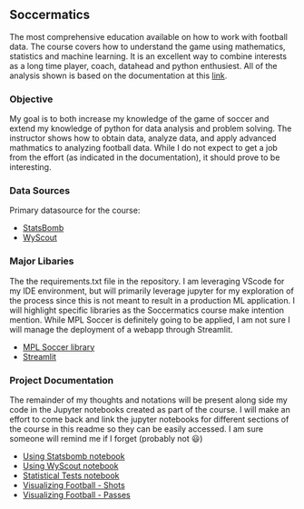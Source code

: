 ## Soccermatics
The most comprehensive education available on how to work with football data. The course covers how to understand the game using mathematics, statistics and machine learning.  It is an excellent way to combine interests as a long time player, coach, datahead and python enthusiest.  All of the analysis shown is based on the documentation at this [link](https://soccermatics.readthedocs.io/en/latest/index.html).

### Objective
My goal is to both increase my knowledge of the game of soccer and extend my knowledge of python for data analysis and problem solving.  The instructor shows how to obtain data, analyze data, and apply advanced mathmatics to analyzing football data.  While I do not expect to get a job from the effort (as indicated in the documentation), it should prove to be interesting.

### Data Sources
Primary datasource for the course:
- [StatsBomb](https://github.com/statsbomb/statsbombpy)
- [WyScout](https://figshare.com/collections/Soccer_match_event_dataset/4415000/2)

### Major Libaries
The the requirements.txt file in the repository.  I am leveraging VScode for my IDE environment, but will primarily leverage jupyter for my exploration of the process since this is not meant to result in a production ML application.  I will highlight specific libraries as the Soccermatics course make intention mention.  While MPL Soccer is definitely going to be applied, I am not sure I will manage the deployment of a webapp through Streamlit.
- [MPL Soccer library](https://mplsoccer.readthedocs.io/en/latest/installation.html)
- [Streamlit](https://docs.streamlit.io/)

### Project Documentation
The remainder of my thoughts and notations will be present along side my code in the Jupyter notebooks created as part of the course.  I will make an effort to come back and link the jupyter notebooks for different sections of the course in this readme so they can be easily accessed. I am sure someone will remind me if I forget (probably not :smiley:)
- [Using Statsbomb notebook](https://github.com/khoffLSU/footy_analytics/blob/master/Using%20Statsbomb.ipynb)
- [Using WyScout notebook](https://github.com/khoffLSU/footy_analytics/blob/master/Using%20Wyscout%20data.ipynb)
- [Statistical Tests notebook](https://github.com/khoffLSU/footy_analytics/blob/master/Statistical%20Tests%20Sign%2C%20Z%20and%20T.ipynb)
- [Visualizing Football - Shots](https://github.com/khoffLSU/footy_analytics/blob/master/Visualizing%20Football%20-%20Shots.ipynb)
- [Visualizing Football - Passes](https://github.com/khoffLSU/footy_analytics/blob/master/Visualizing%20Football%20-%20passes.ipynb)